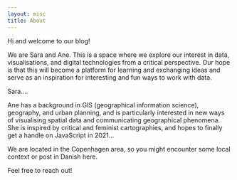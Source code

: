 ```yaml
---
layout: misc
title: About
---
```


Hi and welcome to our blog!

We are Sara and Ane. This is a space where we explore our interest in  data, visualisations, and digital technologies from a critical perspective. Our hope is that this will become a platform for learning and exchanging ideas and serve as an inspiration for interesting and fun ways to work with data.

Sara....

Ane has a background in GIS (geographical information science), geography, and urban planning, and is particularly interested in new ways of visualising spatial data and communicating geographical phenomena. She is inspired by critical and feminist cartographies, and hopes to finally get a handle on JavaScript in 2021...

We are located in the Copenhagen area, so you might encounter some local context or post in Danish here.

Feel free to reach out!
